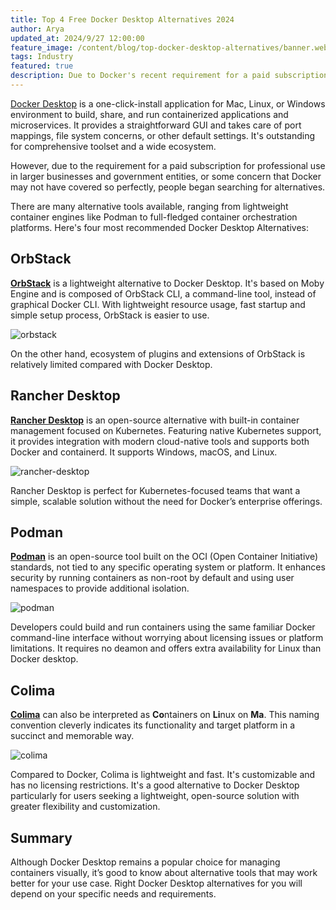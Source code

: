 ```yaml
---
title: Top 4 Free Docker Desktop Alternatives 2024
author: Arya
updated_at: 2024/9/27 12:00:00
feature_image: /content/blog/top-docker-desktop-alternatives/banner.webp
tags: Industry
featured: true
description: Due to Docker's recent requirement for a paid subscription for professional use, people began searching for alternatives. Right alternatives for you will depend on your specific needs and requirements.
---
```


[Docker Desktop](https://www.docker.com/products/docker-desktop/) is a one-click-install application for Mac, Linux, or Windows environment to build, share, and run containerized applications and microservices. It provides a straightforward GUI and takes care of port mappings, file system concerns, or other default settings. It's outstanding for comprehensive toolset and a wide ecosystem.

However, due to the requirement for a paid subscription for professional use in larger businesses and government entities, or some concern that Docker may not have covered so perfectly, people began searching for alternatives.

There are many alternative tools available, ranging from lightweight container engines like Podman to full-fledged container orchestration platforms. Here's four most recommended Docker Desktop Alternatives:

## OrbStack

[**OrbStack**](https://orbstack.dev/) is a lightweight alternative to Docker Desktop. It's based on Moby Engine and is composed of OrbStack CLI, a command-line tool, instead of graphical Docker CLI. With lightweight resource usage, fast startup and simple setup process, OrbStack is easier to use.

![orbstack](/content/blog/top-docker-desktop-alternatives/orbstack.webp)

On the other hand, ecosystem of plugins and extensions of OrbStack is relatively limited compared with Docker Desktop.

## Rancher Desktop

[**Rancher Desktop**](https://rancherdesktop.io/) is an open-source alternative with built-in container management focused on Kubernetes. Featuring native Kubernetes support, it provides integration with modern cloud-native tools and supports both Docker and containerd. It supports Windows, macOS, and Linux.

![rancher-desktop](/content/blog/top-docker-desktop-alternatives/rancher-desktop.webp)

Rancher Desktop is perfect for Kubernetes-focused teams that want a simple, scalable solution without the need for Docker’s enterprise offerings.

## Podman

[**Podman**](https://podman.io/) is an open-source tool built on the OCI (Open Container Initiative) standards, not tied to any specific operating system or platform. It enhances security by running containers as non-root by default and using user namespaces to provide additional isolation.

![podman](/content/blog/top-docker-desktop-alternatives/podman.webp)

Developers could build and run containers using the same familiar Docker command-line interface without worrying about licensing issues or platform limitations. It requires no deamon and offers extra availability for Linux than Docker desktop.

## Colima

[**Colima**](https://github.com/abiosoft/colima) can also be interpreted as **Co**ntainers on **Li**nux on **Ma**. This naming convention cleverly indicates its functionality and target platform in a succinct and memorable way.

![colima](/content/blog/top-docker-desktop-alternatives/colima.webp)

Compared to Docker, Colima is lightweight and fast. It's customizable and has no licensing restrictions. It's a good alternative to Docker Desktop particularly for users seeking a lightweight, open-source solution with greater flexibility and customization.

## Summary

Although Docker Desktop remains a popular choice for managing containers visually, it’s good to know about alternative tools that may work better for your use case. Right Docker Desktop alternatives for you will depend on your specific needs and requirements.
